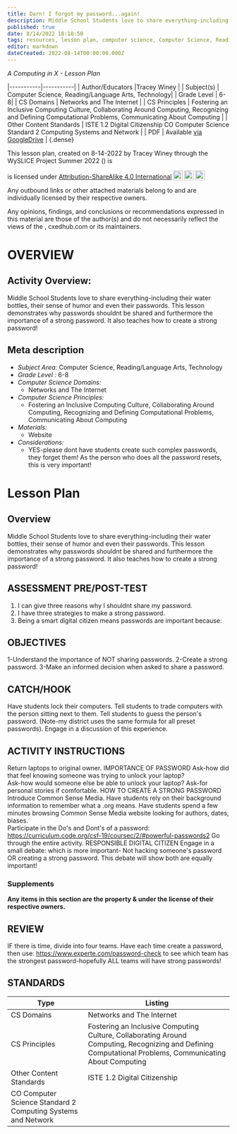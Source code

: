 ```yaml
---
title: Darn! I forgot my password...again!
description: Middle School Students love to share everything-including their water bottles, their sense of humor and even their passwords. This lesson demonstrates why passwords shouldnt be shared and furthermore the importance of a strong password. It also teaches how to create a strong password!
published: true
date: 8/14/2022 18:18:50
tags: resources, lesson plan, computer science, Computer Science, Reading/Language Arts, Technology 
editor: markdown
dateCreated: 2022-08-14T00:00:00.000Z
---
```

*A Computing in X - Lesson Plan*

|-----------|-----------|
| Author/Educators |Tracey Winey |
| Subject(s) | Computer Science, Reading/Language Arts, Technology|
| Grade Level | 6-8|
| CS Domains | Networks and The Internet |
| CS Principles | Fostering an Inclusive Computing Culture, Collaborating Around Computing, Recognizing and Defining Computational Problems, Communicating About Computing |
| Other Content Standards | ISTE 1.2 Digital Citizenship
CO Computer Science Standard 2 Computing Systems and Network | 
| PDF | Available [via GoogleDrive]() |
{.dense}






This lesson plan, created on 8-14-2022 by Tracey Winey through the  WySLICE Project Summer 2022 () is  <p xmlns:cc="http://creativecommons.org/ns#" >  is licensed under <a href="http://creativecommons.org/licenses/by-sa/4.0/?ref=chooser-v1" target="_blank" rel="license noopener noreferrer" style="display:inline-block;">Attribution-ShareAlike 4.0 International<img style="height:22px!important;margin-left:3px;vertical-align:text-bottom;" src="https://mirrors.creativecommons.org/presskit/icons/cc.svg?ref=chooser-v1"><img style="height:22px!important;margin-left:3px;vertical-align:text-bottom;" src="https://mirrors.creativecommons.org/presskit/icons/by.svg?ref=chooser-v1"><img style="height:22px!important;margin-left:3px;vertical-align:text-bottom;" src="https://mirrors.creativecommons.org/presskit/icons/sa.svg?ref=chooser-v1"></a></p>


Any outbound links or other attached materials belong to and are individually licensed by their respective owners. 


Any opinions, findings, and conclusions or recommendations expressed in this material are those of the author(s) and do not necessarily reflect the views of the , cxedhub.com or its maintainers.


# OVERVIEW
## Activity Overview:  
Middle School Students love to share everything-including their water bottles, their sense of humor and even their passwords. This lesson demonstrates why passwords shouldnt be shared and furthermore the importance of a strong password. It also teaches how to create a strong password!
## Meta description
+ *Subject Area:* Computer Science, Reading/Language Arts, Technology 
+ *Grade Level :* 6-8 
+ *Computer Science Domains:*
   + Networks and The Internet
+ *Computer Science Principles:*
   + Fostering an Inclusive Computing Culture, Collaborating Around Computing, Recognizing and Defining Computational Problems, Communicating About Computing
+ *Materials:* 
   + Website
+ *Considerations:*
   + YES-please dont have students create such complex passwords, they forget them!  As the person who does all the password resets, this is very important!


# Lesson Plan
## Overview
Middle School Students love to share everything-including their water bottles, their sense of humor and even their passwords. This lesson demonstrates why passwords shouldnt be shared and furthermore the importance of a strong password. It also teaches how to create a strong password!
## ASSESSMENT PRE/POST-TEST
1.  I can give three reasons why I shouldnt share my password.
2.  I have three strategies to make a strong password.
3.  Being a smart digital citizen means passwords are important because:
## OBJECTIVES
1-Understand the importance of NOT sharing passwords.
2-Create a strong password.
3-Make an informed decision when asked to share a password.


## CATCH/HOOK
Have students lock their computers.  Tell students to trade computers with the person sitting next to them.  Tell students to guess the person's password.  (Note-my district uses the same formula for all preset passwords).  Engage in a discussion of this experience.


## ACTIVITY INSTRUCTIONS
Return laptops to original owner.
IMPORTANCE OF PASSWORD
Ask-how did that feel knowing someone was trying to unlock your laptop?  
Ask-how would someone else be able to unlock your laptop?
Ask-for personal stories if comfortable.
HOW TO CREATE A STRONG PASSWORD
Introduce Common Sense Media.  Have students rely on their background information to remember what a .org means.  Have students spend a few minutes browsing Common Sense Media website looking for authors, dates, biases.  
Participate in the Do's and Dont's of a password: 
https://curriculum.code.org/csf-19/coursec/2/#powerful-passwords2
Go through the entire activity.
RESPONSIBLE DIGITAL CITIZEN
Engage in a small debate: which is more important-
Not hacking someone's password OR creating a strong password.
This debate will show both are equally important!


### Supplements
**Any items in this section are the property & under the license of their respective owners.**






## REVIEW
IF there is time,  divide into four teams.  Have each time create a password, then use:
https://www.experte.com/password-check
to see which team has the strongest password-hopefully ALL teams will have strong passwords!
## STANDARDS        
| Type | Listing | 
|-----------|-----------|
| CS Domains  | Networks and The Internet|
| CS Principles   | Fostering an Inclusive Computing Culture, Collaborating Around Computing, Recognizing and Defining Computational Problems, Communicating About Computing|
| Other Content Standards | ISTE 1.2 Digital Citizenship
CO Computer Science Standard 2 Computing Systems and Network  |
